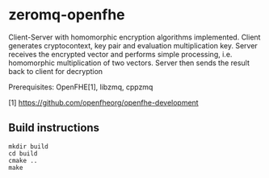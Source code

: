 # zeromq-openfhe

Client-Server with homomorphic encryption algorithms implemented. Client generates cryptocontext, 
key pair and evaluation multiplication key. Server receives the encrypted vector and performs 
simple processing, i.e. homomorphic multiplication of two vectors. Server then sends the result 
back to client for decryption

Prerequisites: OpenFHE[1], libzmq, cppzmq

[1] https://github.com/openfheorg/openfhe-development

## Build instructions
```
mkdir build
cd build
cmake ..
make
```
